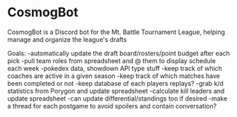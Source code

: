 # CosmogBot
CosmogBot is a Discord bot for the Mt. Battle Tournament League, helping manage and organize the league's drafts

Goals:
-automatically update the draft board/rosters/point budget after each pick
-pull team roles from spreadsheet and @ them to display schedule each week
-pokedex data, showdown API type stuff
-keep track of which coaches are active in a given season
-keep track of which matches have been completed or not
-keep database of each players replays?
-grab k/d statistics from Porygon and update spreadsheet
-calculate kill leaders and update spreadsheet
-can update differential/standings too if desired
-make a thread for each postgame to avoid spoilers and contain conversation?